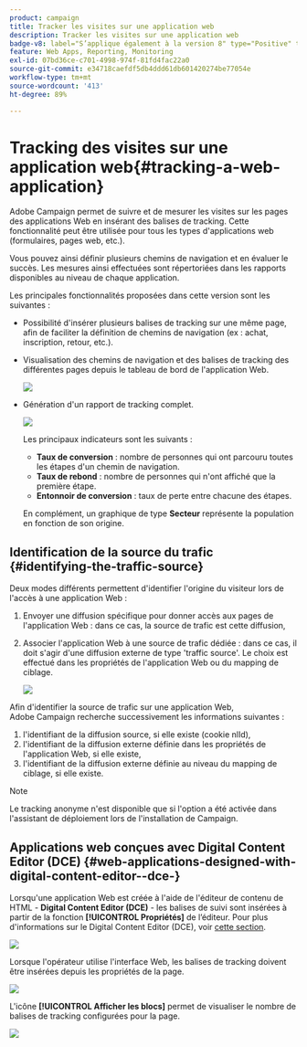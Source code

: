```yaml
---
product: campaign
title: Tracker les visites sur une application web
description: Tracker les visites sur une application web
badge-v8: label="S’applique également à la version 8" type="Positive" tooltip="S’applique également à Campaign v8"
feature: Web Apps, Reporting, Monitoring
exl-id: 07bd36ce-c701-4998-974f-81fd4fac22a0
source-git-commit: e34718caefdf5db4ddd61db601420274be77054e
workflow-type: tm+mt
source-wordcount: '413'
ht-degree: 89%

---
```


# Tracking des visites sur une application web{#tracking-a-web-application}



Adobe Campaign permet de suivre et de mesurer les visites sur les pages des applications Web en insérant des balises de tracking. Cette fonctionnalité peut être utilisée pour tous les types d&#39;applications web (formulaires, pages web, etc.).

Vous pouvez ainsi définir plusieurs chemins de navigation et en évaluer le succès. Les mesures ainsi effectuées sont répertoriées dans les rapports disponibles au niveau de chaque application.

Les principales fonctionnalités proposées dans cette version sont les suivantes :

* Possibilité d&#39;insérer plusieurs balises de tracking sur une même page, afin de faciliter la définition de chemins de navigation (ex : achat, inscription, retour, etc.).
* Visualisation des chemins de navigation et des balises de tracking des différentes pages depuis le tableau de bord de l&#39;application Web.

  ![](assets/trackers_1.png)

* Génération d&#39;un rapport de tracking complet.

  ![](assets/trackers_5.png)

  Les principaux indicateurs sont les suivants :

   * **Taux de conversion** : nombre de personnes qui ont parcouru toutes les étapes d&#39;un chemin de navigation.
   * **Taux de rebond** : nombre de personnes qui n&#39;ont affiché que la première étape.
   * **Entonnoir de conversion** : taux de perte entre chacune des étapes.

  En complément, un graphique de type **Secteur** représente la population en fonction de son origine.

## Identification de la source du trafic {#identifying-the-traffic-source}

Deux modes différents permettent d&#39;identifier l&#39;origine du visiteur lors de l&#39;accès à une application Web :

1. Envoyer une diffusion spécifique pour donner accès aux pages de l&#39;application Web : dans ce cas, la source de trafic est cette diffusion,
1. Associer l&#39;application Web à une source de trafic dédiée : dans ce cas, il doit s&#39;agir d&#39;une diffusion externe de type &#39;traffic source&#39;. Le choix est effectué dans les propriétés de l&#39;application Web ou du mapping de ciblage.

   ![](assets/trackers_6.png)

Afin d&#39;identifier la source de trafic sur une application Web, Adobe Campaign recherche successivement les informations suivantes :

1. l&#39;identifiant de la diffusion source, si elle existe (cookie nlId),
1. l&#39;identifiant de la diffusion externe définie dans les propriétés de l&#39;application Web, si elle existe,
1. l&#39;identifiant de la diffusion externe définie au niveau du mapping de ciblage, si elle existe.

>[!NOTE]
>
>Le tracking anonyme n&#39;est disponible que si l&#39;option a été activée dans l&#39;assistant de déploiement lors de l&#39;installation de Campaign.

## Applications web conçues avec Digital Content Editor (DCE) {#web-applications-designed-with-digital-content-editor--dce-}

Lorsqu&#39;une application Web est créée à l&#39;aide de l&#39;éditeur de contenu de HTML - **Digital Content Editor (DCE)** - les balises de suivi sont insérées à partir de la fonction **[!UICONTROL Propriétés]** de l’éditeur. Pour plus d&#39;informations sur le Digital Content Editor (DCE), voir [cette section](about-campaign-html-editor.md).

![](assets/trackers_2.png)

Lorsque l&#39;opérateur utilise l&#39;interface Web, les balises de tracking doivent être insérées depuis les propriétés de la page.

![](assets/trackers_3.png)

L&#39;icône **[!UICONTROL Afficher les blocs]** permet de visualiser le nombre de balises de tracking configurées pour la page.

![](assets/trackers_4.png)

